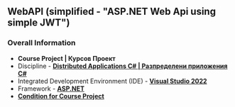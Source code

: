 ## WebAPI (simplified - "ASP.NET Web Api using simple JWT")

### Overall Information
* **Course Project | Курсов Проект**
* Discipline - [**Distributed Applications C# | Разпределени приложения C#**](https://github.com/rythm-net/PU-Informatics/tree/main/III%20%D0%BA%D1%83%D1%80%D1%81/I%20%D1%81%D0%B5%D0%BC%D0%B5%D1%81%D1%82%D1%8A%D1%80/%D0%A0%D0%B0%D0%B7%D0%BF%D1%80%D0%B5%D0%B4%D0%B5%D0%BB%D0%B5%D0%BD%D0%B8%20%D0%BF%D1%80%D0%B8%D0%BB%D0%BE%D0%B6%D0%B5%D0%BD%D0%B8%D1%8F%20C%23)
* Integrated Development Environment (IDE) - [**Visual Studio 2022**](https://visualstudio.microsoft.com/vs/)
* Framework - [**ASP.NET**](https://dotnet.microsoft.com/en-us/apps/aspnet)
* [**Condition for Course Project**](https://github.com/rythm-net/WebApiJwt/blob/main/Course%20Project/Condition%20For%20Course%20Project.pdf)

